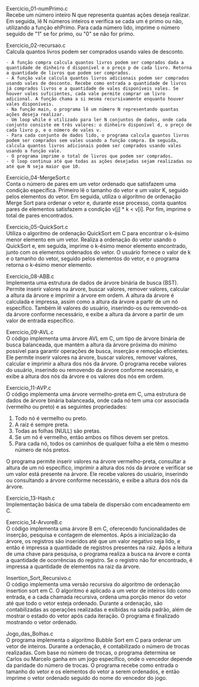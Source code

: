 Exercicio_01-numPrimo.c <br>
Recebe um número inteiro N que representa quantas ações deseja realizar. Em seguida, lê N números inteiros e verifica se cada um é primo ou não, utilizando a função ehPrimo. Para cada número lido, imprime o número seguido de "1" se for primo, ou "0" se não for primo.

Exercicio_02-recursao.c <br>
Calcula quantos livros podem ser comprados usando vales de desconto.

    - A função compra calcula quantos livros podem ser comprados dada a quantidade de dinheiro d disponível e o preço p de cada livro. Retorna a quantidade de livros que podem ser comprados.
    - A função vale calcula quantos livros adicionais podem ser comprados usando vales de desconto. Recebe como entrada a quantidade de livros já comprados livros e a quantidade de vales disponíveis vales. Se houver vales suficientes, cada vale permite comprar um livro adicional. A função chama a si mesma recursivamente enquanto houver vales disponíveis.
    - Na função main, o programa lê um número N representando quantas ações deseja realizar.
    - Um loop while é utilizado para ler N conjuntos de dados, onde cada conjunto consiste em três valores: o dinheiro disponível d, o preço de cada livro p, e o número de vales v.
    - Para cada conjunto de dados lido, o programa calcula quantos livros podem ser comprados sem vales usando a função compra. Em seguida, calcula quantos livros adicionais podem ser comprados usando vales usando a função vale.
    - O programa imprime o total de livros que podem ser comprados.
    - O loop continua até que todas as ações desejadas sejam realizadas ou até que N seja maior que 10.

Exercicio_04-MergeSort.c <br>
Conta o número de pares em um vetor ordenado que satisfazem uma condição específica. Primeiro lê o tamanho do vetor e um valor K, seguido pelos elementos do vetor. Em seguida, utiliza o algoritmo de ordenação Merge Sort para ordenar o vetor e, durante esse processo, conta quantos pares de elementos satisfazem a condição v[j] * k < v[i]. Por fim, imprime o total de pares encontrados.

Exercicio_05-QuickSort.c <br>
Utiliza o algoritmo de ordenação QuickSort em C para encontrar o k-ésimo menor elemento em um vetor. Realiza a ordenação do vetor usando o QuickSort e, em seguida, imprime o k-ésimo menor elemento encontrado, junto com os elementos ordenados do vetor. O usuário fornece o valor de k e o tamanho do vetor, seguido pelos elementos do vetor, e o programa retorna o k-ésimo menor elemento.

Exercicio_08-ABB.c <br>
Implementa uma estrutura de dados de árvore binária de busca (BST). Permite inserir valores na árvore, buscar valores, remover valores, calcular a altura da árvore e imprimir a árvore em ordem. A altura da árvore é calculada e impressa, assim como a altura da árvore a partir de um nó específico. Também lê valores do usuário, inserindo-os ou removendo-os da árvore conforme necessário, e exibe a altura da árvore a partir de um valor de entrada específico.

Exercicio_09-AVL.c <br>
O código implementa uma árvore AVL em C, um tipo de árvore binária de busca balanceada, que mantém a altura da árvore próxima do mínimo possível para garantir operações de busca, inserção e remoção eficientes. Ele permite inserir valores na árvore, buscar valores, remover valores, calcular e imprimir a altura dos nós da árvore. O programa recebe valores do usuário, inserindo ou removendo da árvore conforme necessário, e exibe a altura dos nós da árvore e os valores dos nós em ordem.

Exercicio_11-AVP.c <br>
O código implementa uma árvore vermelho-preta em C, uma estrutura de dados de árvore binária balanceada, onde cada nó tem uma cor associada (vermelho ou preto) e as seguintes propriedades:

1. Todo nó é vermelho ou preto.
2. A raiz é sempre preta.
3. Todas as folhas (NULL) são pretas.
4. Se um nó é vermelho, então ambos os filhos devem ser pretos.
5. Para cada nó, todos os caminhos de qualquer folha a ele têm o mesmo número de nós pretos.

O programa permite inserir valores na árvore vermelho-preta, consultar a altura de um nó específico, imprimir a altura dos nós da árvore e verificar se um valor está presente na árvore. Ele recebe valores do usuário, inserindo ou consultando a árvore conforme necessário, e exibe a altura dos nós da árvore.

Exercicio_13-Hash.c <br>
Implementação básica de uma tabela de dispersão com encadeamento em C. 

Exercicio_14-ArvoreB.c <br>
O código implementa uma árvore B em C, oferecendo funcionalidades de inserção, pesquisa e contagem de elementos. Após a inicialização da árvore, os registros são inseridos até que um valor negativo seja lido, e então é impressa a quantidade de registros presentes na raiz. Após a leitura de uma chave para pesquisa, o programa realiza a busca na árvore e conta a quantidade de ocorrências do registro. Se o registro não for encontrado, é impressa a quantidade de elementos na raiz da árvore.

Insertion_Sort_Recursivo.c <br>
O código implementa uma versão recursiva do algoritmo de ordenação insertion sort em C. O algoritmo é aplicado a um vetor de inteiros lido como entrada, e a cada chamada recursiva, ordena uma porção menor do vetor até que todo o vetor esteja ordenado. Durante a ordenação, são contabilizadas as operações realizadas e exibidas na saída padrão, além de mostrar o estado do vetor após cada iteração. O programa é finalizado mostrando o vetor ordenado.

Jogo_das_Bolhas.c <br>
O programa implementa o algoritmo Bubble Sort em C para ordenar um vetor de inteiros. Durante a ordenação, é contabilizado o número de trocas realizadas. Com base no número de trocas, o programa determina se Carlos ou Marcelo ganha em um jogo específico, onde o vencedor depende da paridade do número de trocas. O programa recebe como entrada o tamanho do vetor e os elementos do vetor a serem ordenados, e então imprime o vetor ordenado seguido do nome do vencedor do jogo.
